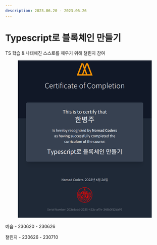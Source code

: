 ```yaml
---
description: 2023.06.20 - 2023.06.26
---
```


# Typescript로 블록체인 만들기

TS 학습 & 나태해진 스스로를 깨우기 위해 챌린지 참여

<figure><img src="../../../.gitbook/assets/image (2).png" alt=""><figcaption></figcaption></figure>

예습 - 230620 - 230626

챌린지 - 230626 - 230710
